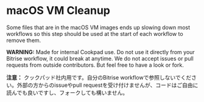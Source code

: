 # macOS VM Cleanup

Some files that are in the macOS VM images ends up slowing down most workflows so this step should be used at the start of each workflow to remove them.

**WARNING:** Made for internal Cookpad use. Do not use it directly from your Bitrise workflow, it could break at anytime. We do not accept issues or pull requests from outside contributors. But feel free to have a look or fork.

**注意：** クックパッド社内用です。自分のBitrise workflowで参照しないでください。外部の方からのissueやpull requestを受け付けませんが、コードはご自由に読んでも良いですし、フォークしても構いません。
